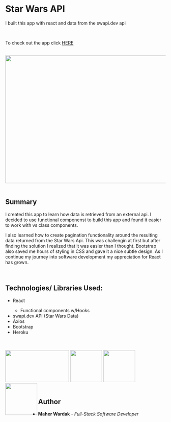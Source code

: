 # Star Wars API 

I built this app with react and data from the swapi.dev api


<br>
<p>To check out the app click 
<a href="" rel="nofollow">HERE</a>
</p>

<br>
<image src ="star-war-api.png" width="750" height="400" >
</br>
</br>

## Summary

 I created this app to learn how data is retrieved from an external api. I decided to use functional componenst to build this app and found it easier to work with vs class components. 

 I also learned how to create pagination functionality around the resulting data returned from the Star Wars Api. This was challengin at first but after finding the solution I realized that it was easier than I thought. Bootstrap also saved me hours of styling in CSS and gave it a nice subtle design. As I continue my journey into software development my appreciation for React has grown.    

 </br>


## Technologies/ Libraries Used:

 <ul>
    <li>React</li>
    <ul><li>Functional components w/Hooks</li></ul>
    <li>swapi.dev API (Star Wars Data)</li>
    <li>Axios</li>
    <li>Bootstrap</li>
    <li>Heroku</li>
 </ul>

 <div>
<br></br>
</div>


<div>
<image src ="bootstrap-logo.png" width="200" height="100" align ="centre">
<image src ="JS logo.png" width="100" height="100">

<image src ="heroku-logo.png" width="100" height="100">
<image src ="REACT LOGO.png" width="100" height="100" align ="left">
</div>
<br>



## Author

<ul>
<li><strong>Maher Wardak</strong> - <em>Full-Stack Software Developer</em></li>
</ul>